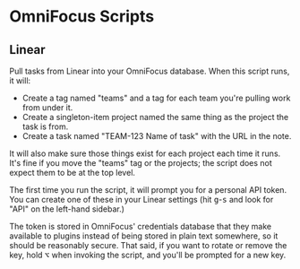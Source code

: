 # OmniFocus Scripts

## Linear

Pull tasks from Linear into your OmniFocus database.
When this script runs, it will:

- Create a tag named "teams" and a tag for each team you're pulling work from under it.
- Create a singleton-item project named the same thing as the project the task is from.
- Create a task named "TEAM-123 Name of task" with the URL in the note.

It will also make sure those things exist for each project each time it runs.
It's fine if you move the "teams" tag or the projects; the script does not expect them to be at the top level.

The first time you run the script, it will prompt you for a personal API token.
You can create one of these in your Linear settings (hit <kbd>g</kbd>-<kbd>s</kbd> and look for "API" on the left-hand sidebar.)

The token is stored in OmniFocus' credentials database that they make available to plugins instead of being stored in plain text somewhere, so it should be reasonably secure.
That said, if you want to rotate or remove the key, hold <kbd>⌥</kbd> when invoking the script, and you'll be prompted for a new key.
